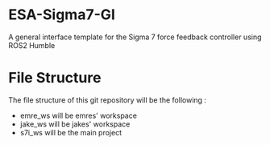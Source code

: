 # ESA-Sigma7-GI
A general interface template for the Sigma 7 force feedback controller using ROS2 Humble

# File Structure
The file structure of this git repository will be the following : 
- emre_ws will be emres' workspace
- jake_ws will be jakes' workspace
- s7i_ws will be the main project
